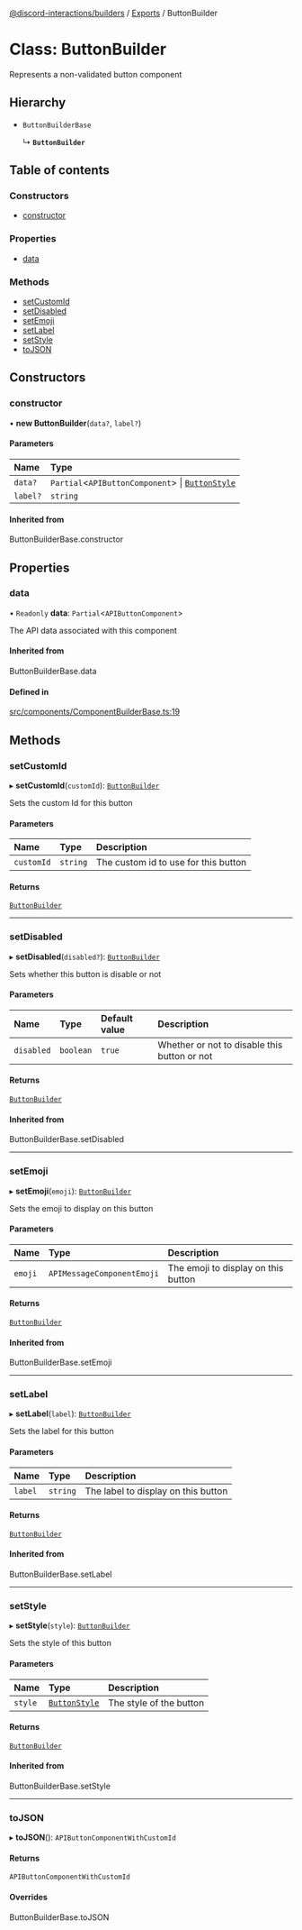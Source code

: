 [@discord-interactions/builders](../README.md) / [Exports](../modules.md) / ButtonBuilder

# Class: ButtonBuilder

Represents a non-validated button component

## Hierarchy

- `ButtonBuilderBase`

  ↳ **`ButtonBuilder`**

## Table of contents

### Constructors

- [constructor](ButtonBuilder.md#constructor)

### Properties

- [data](ButtonBuilder.md#data)

### Methods

- [setCustomId](ButtonBuilder.md#setcustomid)
- [setDisabled](ButtonBuilder.md#setdisabled)
- [setEmoji](ButtonBuilder.md#setemoji)
- [setLabel](ButtonBuilder.md#setlabel)
- [setStyle](ButtonBuilder.md#setstyle)
- [toJSON](ButtonBuilder.md#tojson)

## Constructors

### constructor

• **new ButtonBuilder**(`data?`, `label?`)

#### Parameters

| Name | Type |
| :------ | :------ |
| `data?` | `Partial`<`APIButtonComponent`\> \| [`ButtonStyle`](../enums/ButtonStyle.md) |
| `label?` | `string` |

#### Inherited from

ButtonBuilderBase.constructor

## Properties

### data

• `Readonly` **data**: `Partial`<`APIButtonComponent`\>

The API data associated with this component

#### Inherited from

ButtonBuilderBase.data

#### Defined in

[src/components/ComponentBuilderBase.ts:19](https://github.com/ssMMiles/discord-interactions/blob/aef28b7/packages/builders/src/components/ComponentBuilderBase.ts#L19)

## Methods

### setCustomId

▸ **setCustomId**(`customId`): [`ButtonBuilder`](ButtonBuilder.md)

Sets the custom Id for this button

#### Parameters

| Name | Type | Description |
| :------ | :------ | :------ |
| `customId` | `string` | The custom id to use for this button |

#### Returns

[`ButtonBuilder`](ButtonBuilder.md)

___

### setDisabled

▸ **setDisabled**(`disabled?`): [`ButtonBuilder`](ButtonBuilder.md)

Sets whether this button is disable or not

#### Parameters

| Name | Type | Default value | Description |
| :------ | :------ | :------ | :------ |
| `disabled` | `boolean` | `true` | Whether or not to disable this button or not |

#### Returns

[`ButtonBuilder`](ButtonBuilder.md)

#### Inherited from

ButtonBuilderBase.setDisabled

___

### setEmoji

▸ **setEmoji**(`emoji`): [`ButtonBuilder`](ButtonBuilder.md)

Sets the emoji to display on this button

#### Parameters

| Name | Type | Description |
| :------ | :------ | :------ |
| `emoji` | `APIMessageComponentEmoji` | The emoji to display on this button |

#### Returns

[`ButtonBuilder`](ButtonBuilder.md)

#### Inherited from

ButtonBuilderBase.setEmoji

___

### setLabel

▸ **setLabel**(`label`): [`ButtonBuilder`](ButtonBuilder.md)

Sets the label for this button

#### Parameters

| Name | Type | Description |
| :------ | :------ | :------ |
| `label` | `string` | The label to display on this button |

#### Returns

[`ButtonBuilder`](ButtonBuilder.md)

#### Inherited from

ButtonBuilderBase.setLabel

___

### setStyle

▸ **setStyle**(`style`): [`ButtonBuilder`](ButtonBuilder.md)

Sets the style of this button

#### Parameters

| Name | Type | Description |
| :------ | :------ | :------ |
| `style` | [`ButtonStyle`](../enums/ButtonStyle.md) | The style of the button |

#### Returns

[`ButtonBuilder`](ButtonBuilder.md)

#### Inherited from

ButtonBuilderBase.setStyle

___

### toJSON

▸ **toJSON**(): `APIButtonComponentWithCustomId`

#### Returns

`APIButtonComponentWithCustomId`

#### Overrides

ButtonBuilderBase.toJSON

